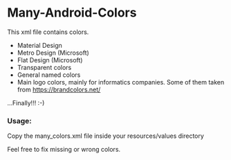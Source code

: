 # Many-Android-Colors
This xml file contains colors.

* Material Design
* Metro Design (Microsoft)
* Flat Design (Microsoft)
* Transparent colors
* General named colors
* Main logo colors, mainly for informatics companies. Some of them taken from https://brandcolors.net/

...Finally!!! :-)

### Usage:
Copy the many_colors.xml file inside your resources/values directory

Feel free to fix missing or wrong colors.
